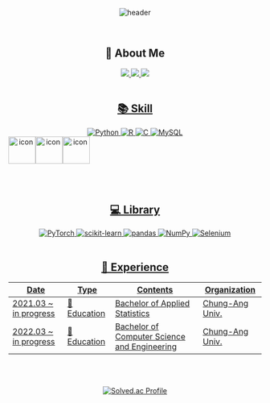 <br><br>

<div align = "center">


![header](https://capsule-render.vercel.app/api?type=waving&color=d8bfd8&height=200&section=header&text=Welcome%20to%20Hyeyeon's%20Github%20👋&fontSize=30&animation=twinkling&fontColor=ffffff)

<br>

## 👻 About Me
<a href="hyeyeon0907.2e@gmail.com">
<img src="https://img.shields.io/badge/Gmail-EA4335.svg?style=flat-square&logo=Gmail&logoColor=white"/>
<a href="https://velog.io/@h_olv">
<img src="https://img.shields.io/badge/velog-11B48A?style=flat-square&logo=Vimeo&logoColor=white&link=https://velog.io/@h_olv"/>    
<a href="https://https://holv2e.tistory.com/">
<img src="https://img.shields.io/badge/Tistory-000000.svg?style=flat-square&logo=Tistory&logoColor=white"/>
<br><br>

## 📚 Skill
<img alt="Python" src ="https://img.shields.io/badge/Python-3776AB.svg?&style=flat-square&logo=Python&logoColor=white"/>
<img alt="R" src ="https://img.shields.io/badge/R-276DC3.svg?&style=flat-square&logo=R&logoColor=white"/>
<img alt="C" src ="https://img.shields.io/badge/C-A8B9CC.svg?&style=flat-square&logo=C&logoColor=white"/>
<img alt="MySQL" src ="https://img.shields.io/badge/mysql-4479A1.svg?&style=flat-square&logo=MySQL&logoColor=white"/>
<div style="display: flex; align-items: flex-start;">
    <img src="https://techstack-generator.vercel.app/python-icon.svg" alt="icon" width="54" height="54" />
    <img src="https://techstack-generator.vercel.app/mysql-icon.svg" alt="icon" width="54" height="54" />
    <img src="https://techstack-generator.vercel.app/github-icon.svg" alt="icon" width="54" height="54" />
</div>

<br><br>

## 💻 Library
<img alt="PyTorch" src ="https://img.shields.io/badge/PyTorch-EE4C2C.svg?&style=flat-square&logo=PyTorch&logoColor=white"/>
<img alt="scikit-learn" src ="https://img.shields.io/badge/scikit learn-F7931E.svg?&style=flat-square&logo=scikit-learn&logoColor=white"/>
<img alt="pandas" src ="https://img.shields.io/badge/pandas-150458.svg?&style=flat-square&logo=pandas&logoColor=white"/>
<img alt="NumPy" src ="https://img.shields.io/badge/NumPy-013243.svg?&style=flat-square&logo=NumPy&logoColor=white"/>
<img alt="Selenium" src ="https://img.shields.io/badge/Selenium-43B02A.svg?&style=flat-square&logo=Selenium&logoColor=white"/>
<br><br>



## 🚀 Experience

|Date|Type|Contents|Organization|
|-----------------|-----------------------|---------------------------------------------------------|----------------------|
|2021.03 ~ in progress|🏫 Education|Bachelor of Applied Statistics|Chung-Ang Univ.|
|2022.03 ~ in progress|🏫 Education|Bachelor of Computer Science and Engineering|Chung-Ang Univ.|



<br><br>

[![Solved.ac Profile](http://mazassumnida.wtf/api/generate_badge?boj=dlgpdus97)](https://solved.ac/dlgpdus97)

